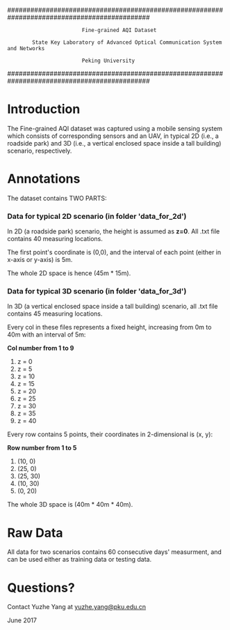 #############################################################################################

            				Fine-grained AQI Dataset	  				    
							 
			State Key Laboratory of Advanced Optical Communication System and Networks 
 
							Peking University         	                 
#############################################################################################


Introduction
===================================================
The Fine-grained AQI dataset was captured using a mobile sensing system which consists of corresponding sensors and an UAV,
in typical 2D (i.e., a roadside park) and 3D (i.e., a vertical enclosed space inside a tall building) scenario, respectively.


Annotations
===================================================
The dataset contains TWO PARTS:

### Data for typical 2D scenario (in folder 'data_for_2d')

In 2D (a roadside park) scenario, the height is assumed as __z=0__. All .txt file contains 40 measuring locations.

The first point's coordinate is (0,0), and the interval of each point (either in x-axis or y-axis) is 5m.

The whole 2D space is hence (45m * 15m).

### Data for typical 3D scenario (in folder 'data_for_3d')

In 3D (a vertical enclosed space inside a tall building) scenario, all .txt file contains 45 measuring locations.

Every col in these files represents a fixed height, increasing from 0m to 40m with an interval of 5m:

__Col number from 1 to 9__
1. z = 0
2. z = 5
3. z = 10
4. z = 15
5. z = 20	
6. z = 25
7. z = 30
8. z = 35
9. z = 40

Every row contains 5 points, their coordinates in 2-dimensional is (x, y):

__Row number from 1 to 5__
1. (10, 0)
2. (25, 0)
3. (25, 30)
4. (10, 30)
5. (0, 20)

The whole 3D space is (40m * 40m * 40m).


Raw Data
===================================================
All data for two scenarios contains 60 consecutive days' measurment, and can be used either as training data or testing data.


Questions?
===================================================
Contact Yuzhe Yang at yuzhe.yang@pku.edu.cn


June 2017